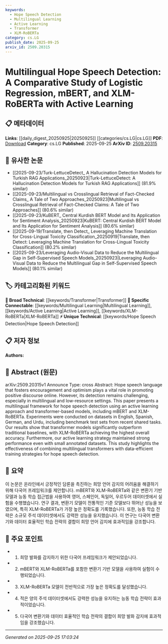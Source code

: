 ```yaml
---
keywords:
  - Hope Speech Detection
  - Multilingual Learning
  - Active Learning
  - Transformer
  - XLM-RoBERTa
category: cs.LG
publish_date: 2025-09-25
arxiv_id: 2509.20315
---
```


<!-- KEYWORD_LINKING_METADATA:
{
  "processed_timestamp": "2025-09-25T17:03:24.375277",
  "vocabulary_version": "1.0",
  "selected_keywords": [
    "Hope Speech Detection",
    "Multilingual Learning",
    "Active Learning",
    "Transformer",
    "XLM-RoBERTa"
  ],
  "rejected_keywords": [],
  "similarity_scores": {
    "Hope Speech Detection": 0.78,
    "Multilingual Learning": 0.8,
    "Active Learning": 0.82,
    "Transformer": 0.88,
    "XLM-RoBERTa": 0.85
  },
  "extraction_method": "AI_prompt_based",
  "budget_applied": true,
  "candidates_json": {
    "candidates": [
      {
        "surface": "Hope Speech Detection",
        "canonical": "Hope Speech Detection",
        "aliases": [
          "Hope Language Identification"
        ],
        "category": "unique_technical",
        "rationale": "This is a unique application area that connects with studies on sentiment analysis and online discourse.",
        "novelty_score": 0.75,
        "connectivity_score": 0.65,
        "specificity_score": 0.85,
        "link_intent_score": 0.78
      },
      {
        "surface": "Multilingual Framework",
        "canonical": "Multilingual Learning",
        "aliases": [
          "Multilingual Model"
        ],
        "category": "specific_connectable",
        "rationale": "Multilingual capabilities are crucial for broadening the applicability of language models across diverse linguistic contexts.",
        "novelty_score": 0.55,
        "connectivity_score": 0.82,
        "specificity_score": 0.7,
        "link_intent_score": 0.8
      },
      {
        "surface": "Active Learning",
        "canonical": "Active Learning",
        "aliases": [
          "Interactive Learning"
        ],
        "category": "specific_connectable",
        "rationale": "Active learning is a key technique for improving model performance with limited data, relevant to efficient training strategies.",
        "novelty_score": 0.6,
        "connectivity_score": 0.85,
        "specificity_score": 0.78,
        "link_intent_score": 0.82
      },
      {
        "surface": "Transformer-based Models",
        "canonical": "Transformer",
        "aliases": [
          "Transformer Models"
        ],
        "category": "broad_technical",
        "rationale": "Transformers are foundational to modern NLP, linking to a wide range of applications and research.",
        "novelty_score": 0.4,
        "connectivity_score": 0.9,
        "specificity_score": 0.65,
        "link_intent_score": 0.88
      },
      {
        "surface": "XLM-RoBERTa",
        "canonical": "XLM-RoBERTa",
        "aliases": [
          "Cross-lingual RoBERTa"
        ],
        "category": "specific_connectable",
        "rationale": "XLM-RoBERTa is a state-of-the-art model for multilingual tasks, offering strong connections to cross-lingual research.",
        "novelty_score": 0.58,
        "connectivity_score": 0.87,
        "specificity_score": 0.8,
        "link_intent_score": 0.85
      }
    ],
    "ban_list_suggestions": [
      "Logistic Regression",
      "Benchmark Test Sets"
    ]
  },
  "decisions": [
    {
      "candidate_surface": "Hope Speech Detection",
      "resolved_canonical": "Hope Speech Detection",
      "decision": "linked",
      "scores": {
        "novelty": 0.75,
        "connectivity": 0.65,
        "specificity": 0.85,
        "link_intent": 0.78
      }
    },
    {
      "candidate_surface": "Multilingual Framework",
      "resolved_canonical": "Multilingual Learning",
      "decision": "linked",
      "scores": {
        "novelty": 0.55,
        "connectivity": 0.82,
        "specificity": 0.7,
        "link_intent": 0.8
      }
    },
    {
      "candidate_surface": "Active Learning",
      "resolved_canonical": "Active Learning",
      "decision": "linked",
      "scores": {
        "novelty": 0.6,
        "connectivity": 0.85,
        "specificity": 0.78,
        "link_intent": 0.82
      }
    },
    {
      "candidate_surface": "Transformer-based Models",
      "resolved_canonical": "Transformer",
      "decision": "linked",
      "scores": {
        "novelty": 0.4,
        "connectivity": 0.9,
        "specificity": 0.65,
        "link_intent": 0.88
      }
    },
    {
      "candidate_surface": "XLM-RoBERTa",
      "resolved_canonical": "XLM-RoBERTa",
      "decision": "linked",
      "scores": {
        "novelty": 0.58,
        "connectivity": 0.87,
        "specificity": 0.8,
        "link_intent": 0.85
      }
    }
  ]
}
-->

# Multilingual Hope Speech Detection: A Comparative Study of Logistic Regression, mBERT, and XLM-RoBERTa with Active Learning

## 📋 메타데이터

**Links**: [[daily_digest_20250925|20250925]] [[categories/cs.LG|cs.LG]]
**PDF**: [Download](https://arxiv.org/pdf/2509.20315.pdf)
**Category**: cs.LG
**Published**: 2025-09-25
**ArXiv ID**: [2509.20315](https://arxiv.org/abs/2509.20315)

## 🔗 유사한 논문
- [[2025-09-23/Turk-LettuceDetect_ A Hallucination Detection Models for Turkish RAG Applications_20250923|Turk-LettuceDetect: A Hallucination Detection Models for Turkish RAG Applications]] (81.9% similar)
- [[2025-09-23/Multilingual vs Crosslingual Retrieval of Fact-Checked Claims_ A Tale of Two Approaches_20250923|Multilingual vs Crosslingual Retrieval of Fact-Checked Claims: A Tale of Two Approaches]] (80.6% similar)
- [[2025-09-23/KuBERT_ Central Kurdish BERT Model and Its Application for Sentiment Analysis_20250923|KuBERT: Central Kurdish BERT Model and Its Application for Sentiment Analysis]] (80.6% similar)
- [[2025-09-19/Translate, then Detect_ Leveraging Machine Translation for Cross-Lingual Toxicity Classification_20250919|Translate, then Detect: Leveraging Machine Translation for Cross-Lingual Toxicity Classification]] (80.2% similar)
- [[2025-09-23/Leveraging Audio-Visual Data to Reduce the Multilingual Gap in Self-Supervised Speech Models_20250923|Leveraging Audio-Visual Data to Reduce the Multilingual Gap in Self-Supervised Speech Models]] (80.1% similar)

## 🏷️ 카테고리화된 키워드
**🧠 Broad Technical**: [[keywords/Transformer|Transformer]]
**🔗 Specific Connectable**: [[keywords/Multilingual Learning|Multilingual Learning]], [[keywords/Active Learning|Active Learning]], [[keywords/XLM-RoBERTa|XLM-RoBERTa]]
**⚡ Unique Technical**: [[keywords/Hope Speech Detection|Hope Speech Detection]]

## 📋 저자 정보

**Authors:** 

## 📄 Abstract (원문)

arXiv:2509.20315v1 Announce Type: cross 
Abstract: Hope speech language that fosters encouragement and optimism plays a vital role in promoting positive discourse online. However, its detection remains challenging, especially in multilingual and low-resource settings. This paper presents a multilingual framework for hope speech detection using an active learning approach and transformer-based models, including mBERT and XLM-RoBERTa. Experiments were conducted on datasets in English, Spanish, German, and Urdu, including benchmark test sets from recent shared tasks. Our results show that transformer models significantly outperform traditional baselines, with XLM-RoBERTa achieving the highest overall accuracy. Furthermore, our active learning strategy maintained strong performance even with small annotated datasets. This study highlights the effectiveness of combining multilingual transformers with data-efficient training strategies for hope speech detection.

## 📝 요약

이 논문은 온라인에서 긍정적인 담론을 촉진하는 희망 언어 감지의 어려움을 해결하기 위해 다국어 프레임워크를 제안합니다. mBERT와 XLM-RoBERTa와 같은 변환기 기반 모델과 능동 학습 접근법을 사용하여 영어, 스페인어, 독일어, 우르두어 데이터셋에서 실험을 수행했습니다. 연구 결과, 변환기 모델이 전통적인 기준 모델보다 뛰어난 성능을 보였으며, 특히 XLM-RoBERTa가 가장 높은 정확도를 기록했습니다. 또한, 능동 학습 전략은 소규모 주석 데이터셋에서도 강력한 성능을 유지했습니다. 이 연구는 다국어 변환기와 데이터 효율적인 학습 전략의 결합이 희망 언어 감지에 효과적임을 강조합니다.

## 🎯 주요 포인트

- 1. 희망 발화를 감지하기 위한 다국어 프레임워크가 제안되었습니다.
- 2. mBERT와 XLM-RoBERTa를 포함한 변환기 기반 모델을 사용하여 실험이 수행되었습니다.
- 3. XLM-RoBERTa 모델이 전반적으로 가장 높은 정확도를 달성했습니다.
- 4. 적은 양의 주석 데이터셋에서도 강력한 성능을 유지하는 능동 학습 전략이 효과적이었습니다.
- 5. 다국어 변환기와 데이터 효율적인 학습 전략의 결합이 희망 발화 감지에 효과적임을 강조했습니다.


---

*Generated on 2025-09-25 17:03:24*